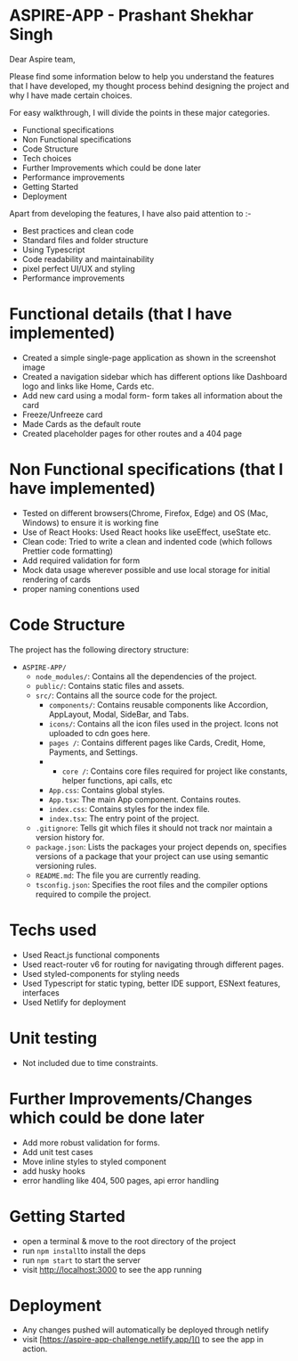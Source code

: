 # ASPIRE-APP - Prashant Shekhar Singh

Dear Aspire team,

Please find some information below to help you understand the features that I have developed, my thought process behind designing the project and why I have made certain choices.

For easy walkthrough, I will divide the points in these major categories.

- Functional specifications
- Non Functional specifications
- Code Structure
- Tech choices
- Further Improvements which could be done later
- Performance improvements
- Getting Started
- Deployment

Apart from developing the features, I have also paid attention to :-

- Best practices and clean code
- Standard files and folder structure
- Using Typescript
- Code readability and maintainability
- pixel perfect UI/UX and styling
- Performance improvements

# Functional details (that I have implemented)

- Created a simple single-page application as shown in the screenshot image
- Created a navigation sidebar which has different options like Dashboard logo and links like Home, Cards etc.
- Add new card using a modal form- form takes all information about the card
- Freeze/Unfreeze card 
- Made Cards as the default route
- Created placeholder pages for other routes and a 404 page

# Non Functional specifications (that I have implemented)

- Tested on different browsers(Chrome, Firefox, Edge) and OS (Mac, Windows) to ensure it is working fine
- Use of React Hooks: Used React hooks like useEffect, useState etc.
- Clean code: Tried to write a clean and indented code (which follows Prettier code formatting)
- Add required validation for form
- Mock data usage wherever possible and use local storage for initial rendering of cards
- proper naming conentions used 

# Code Structure

The project has the following directory structure:

- `ASPIRE-APP/`
  - `node_modules/`: Contains all the dependencies of the project.
  - `public/`: Contains static files and assets.
  - `src/`: Contains all the source code for the project.
    - `components/`: Contains reusable components like Accordion, AppLayout, Modal, SideBar, and Tabs.
    - `icons/`: Contains all the icon files used in the project. Icons not uploaded to cdn goes here.
    - `pages /`: Contains different pages like Cards, Credit, Home, Payments, and Settings.
    - - `core /`: Contains core files required for project like constants, helper functions, api calls, etc
    - `App.css`: Contains global styles.
    - `App.tsx`: The main App component. Contains routes.
    - `index.css`: Contains styles for the index file.
    - `index.tsx`: The entry point of the project.
  - `.gitignore`: Tells git which files it should not track nor maintain a version history for.
  - `package.json`: Lists the packages your project depends on, specifies versions of a package that your project can use using semantic versioning rules.
  - `README.md`: The file you are currently reading.
  - `tsconfig.json`: Specifies the root files and the compiler options required to compile the project.


# Techs used

- Used React.js functional components
- Used react-router v6 for routing for navigating through different pages.
- Used styled-components for styling needs
- Used Typescript for static typing, better IDE support, ESNext features, interfaces
- Used Netlify for deployment

# Unit testing

- Not included due to time constraints.

# Further Improvements/Changes which could be done later

- Add more robust validation for forms.
- Add unit test cases
- Move inline styles to styled component
- add husky hooks
- error handling like 404, 500 pages, api error handling

# Getting Started

- open a terminal & move to the root directory of the project
- run `npm install`to install the deps
- run `npm start` to start the server
- visit [http://localhost:3000](http://localhost:3000/) to see the app running

# Deployment

- Any changes pushed will automatically be deployed through netlify
- visit [https://aspire-app-challenge.netlify.app/]() to see the app in action.